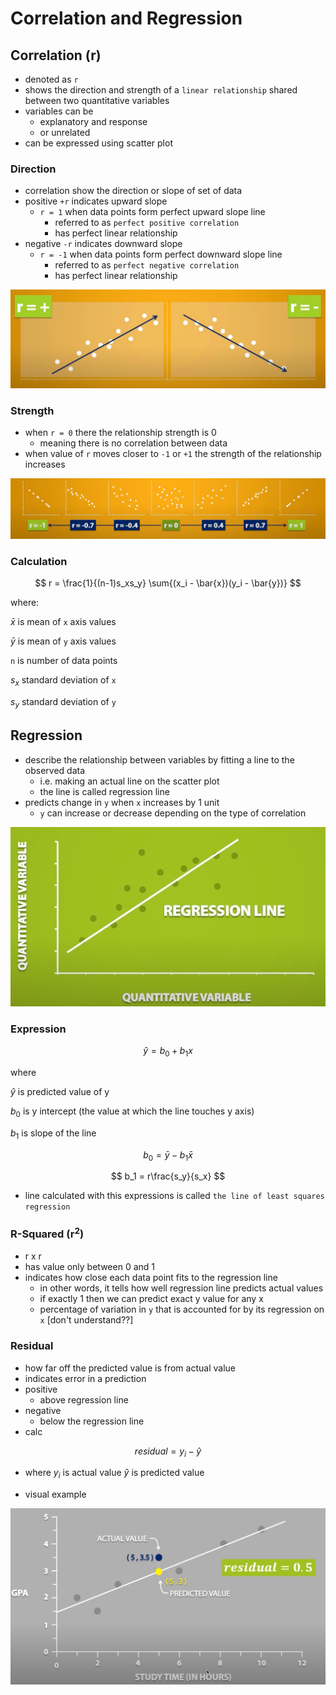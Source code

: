 # Correlation and Regression

## Correlation (r)

* denoted as `r`
* shows the direction and strength of a `linear relationship` shared between two quantitative variables
* variables can be
  * explanatory and response
  * or unrelated
* can be expressed using scatter plot

### Direction

* correlation show the direction or slope of set of data
* positive `+r` indicates upward slope
  * `r = 1` when data points form perfect upward slope line
    * referred to as `perfect positive correlation`
    * has perfect linear relationship
* negative `-r` indicates downward slope
  * `r = -1` when data points form perfect downward slope line
    * referred to as `perfect negative correlation`
    * has perfect linear relationship

![Image Correlation Direction](img/005.correlation_and_regression-1003085730.png)

### Strength

* when `r = 0` there the relationship strength is 0
  * meaning there is no correlation between data 
* when value of `r` moves closer to `-1` or `+1` the strength of the relationship increases

![Image Correlation Strength](img/005.correlation_and_regression-1003090359.png)

### Calculation

$$
r = \frac{1}{(n-1)s_xs_y} \sum{(x_i - \bar{x})(y_i - \bar{y})}
$$

where:

$\bar{x}$ is mean of `x` axis values

$\bar{y}$ is mean of `y` axis values

`n` is number of data points

$s_x$ standard deviation of `x`

$s_y$ standard deviation of `y`

## Regression

* describe the relationship between variables by fitting a line to the observed data
  * i.e. making an actual line on the scatter plot
  * the line is called regression line
* predicts change in `y` when `x` increases by 1 unit
  * `y` can increase or decrease depending on the type of correlation

![Image Regression](img/005.correlation_and_regression-1003092334.png)

### Expression

$$
\hat{y} = b_0 + b_1x
$$

where

$\hat{y}$ is predicted value of y

$b_0$ is y intercept (the value at which the line touches y axis)

$b_1$ is slope of the line

$$
b_0 = \bar{y} - b_1\bar{x}
$$

$$
b_1 = r\frac{s_y}{s_x}
$$

* line calculated with this expressions is called `the line of least squares regression`

### R-Squared (r<sup>2</sup>)

* r x r
* has value only between 0 and 1
* indicates how close each data point fits to the regression line
  * in other words, it tells how well regression line predicts actual values
  * if exactly 1 then we can predict exact y value for any x
  * percentage of variation in `y` that is accounted for by its regression on `x` [don't understand??]

### Residual

* how far off the predicted value is from actual value
* indicates error in a prediction
* positive
  * above regression line
* negative
  * below the regression line
* calc

$$
residual = y_i - \hat{y}
$$

 * where
    $y_i$ is actual value
    $\hat{y}$ is predicted value

* visual example

![Image Residual](img/005.correlation_and_regression-1003104220.png)